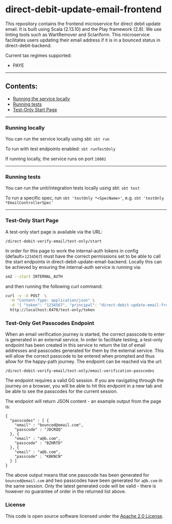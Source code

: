 
# direct-debit-update-email-frontend

This repository contains the frontend microservice for direct debit update email.
It is built using Scala (2.13.10) and the Play framework (2.8). We use linting tools such as WartRemover and Sclariform.
This microservice facilitates users updating their email address if it is in a bounced status in direct-debit-backend.

Current tax regimes supported:
* PAYE

---

## Contents:

* [Running the service locally](https://github.com/hmrc/direct-debit-update-email-frontend#running-locally)
* [Running tests](https://github.com/hmrc/direct-debit-update-email-frontend#running-tests)
* [Test-Only Start Page](https://github.com/hmrc/direct-debit-update-email-frontend#test-only-start-page)

---

### Running locally

You can run the service locally using sbt: `sbt run`

To run with test endpoints enabled: `sbt runTestOnly`

If running locally, the service runs on port `10801`

---

### Running tests

You can run the unit/integration tests locally using sbt: `sbt test`

To run a specific spec, run `sbt 'testOnly *<SpecName>'`, e.g. `sbt 'testOnly *EmailControllerSpec'`

---

### Test-Only Start Page
A test-only start page is available via the URL: 
```
/direct-debit-verify-email/test-only/start
```
In order for this page to work the internal-auth tokens in config (default=`1234567`) must have the correct permissions set
to be able to call the start endpoints in direct-debit-update-email-backend. Locally this can be achieved by ensuring 
the internal-auth service is running via:
```bash
sm2 --start INTERNAL_AUTH 
```
and then running the following curl command:
```bash
curl -v -X POST  \
  -H "Content-Type: application/json" \
  -d '{ "token": "1234567", "principal": "direct-debit-update-email-frontend", "permissions": [ { "resourceType": "direct-debit-update-email-backend", "resourceLocation": "direct-debit-update-email/bta/start", "actions": ["WRITE"]  }, { "resourceType": "direct-debit-update-email-backend", "resourceLocation": "direct-debit-update-email/epaye/start", "actions": ["WRITE"]  } ] }' \
  http://localhost:8470/test-only/token
```

### Test-Only Get Passcodes Endpoint
When an email verification journey is started, the correct passcode to enter is generated in an external service. In order
to facilitate testing, a test-only endpoint has been created in this service to return the list of email addresses and passcodes
generated for them by the external service. This will allow the correct passcode to be entered when prompted and thus allow for the 
happy-path journey. The endpoint can be reached via the url:
```
/direct-debit-verify-email/test-only/email-verification-passcodes
```
The endpoint requires a valid GG session. If you are navigating through the journey on a browser, you will be able to
hit this endpoint in a new tab and be able to see the passcodes for the current session.

The endpoint will return JSON content  - an example output from the page is:
```
{
  "passcodes" : [ {
    "email" : "bounced@email.com",
    "passcode" : "JDCRQQ"
  }, {
    "email" : "a@b.com",
    "passcode" : "BZHRTD"
  }, {
    "email" : "a@b.com",
    "passcode" : "KBKNCN"
  } ]
}
```
The above output means that one passcode has been generated for `bounced@email.com` and two passcodes have been generated 
for `a@b.com` in the same session. Only the latest generated code will be valid - there is however no guarantee of order 
in the returned list above. 

### License

This code is open source software licensed under the [Apache 2.0 License]("http://www.apache.org/licenses/LICENSE-2.0.html").